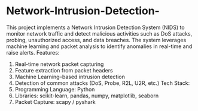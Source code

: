 # Network-Intrusion-Detection-
This project implements a Network Intrusion Detection System (NIDS) to monitor network traffic and detect malicious activities such as DoS attacks, probing, unauthorized access, and data breaches. The system leverages machine learning and packet analysis to identify anomalies in real-time and raise alerts.
Features:
1. Real-time network packet capturing
2. Feature extraction from packet headers
3. Machine Learning–based intrusion detection
4. Detection of common attacks (DoS, Probe, R2L, U2R, etc.)
Tech Stack:
1. Programming Language: Python
2. Libraries: scikit-learn, pandas, numpy, matplotlib, seaborn
3. Packet Capture: scapy / pyshark
